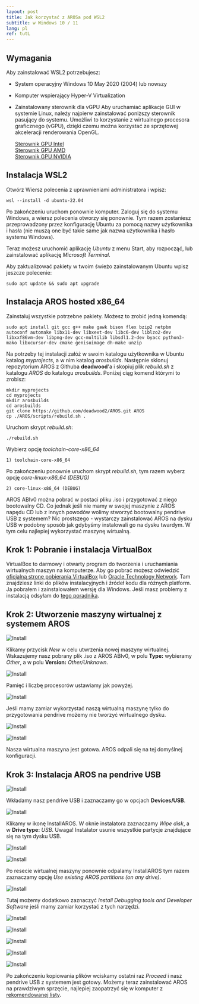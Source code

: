 ```yaml
---
layout: post
title: Jak korzystać z AROSa pod WSL2
subtitle: w Windows 10 / 11
lang: pl
ref: tutL
---
```


## Wymagania

Aby zainstalować WSL2 potrzebujesz:
- System operacyjny Windows 10 May 2020 (2004) lub nowszy
- Komputer wspierający Hyper-V Virtualization
- Zainstalowany sterownik dla vGPU
  Aby uruchamiać aplikacje GUI w systemie Linux, należy najpierw zainstalować poniższy sterownik pasujący do systemu. Umożliwi to korzystanie z wirtualnego 
  procesora graficznego (vGPU), dzięki czemu można korzystać ze sprzętowej akceleracji renderowania OpenGL.

  [Sterownik GPU Intel](https://www.intel.com/content/www/us/en/download/19344/intel-graphics-windows-dch-drivers.html)  
  [Sterownik GPU AMD](https://www.amd.com/en/support)  
  [Sterownik GPU NVIDIA](https://www.nvidia.com/Download/index.aspx?lang=en-us)  

## Instalacja WSL2

Otwórz Wiersz polecenia z uprawnieniami administratora i wpisz:
```
wsl --install -d ubuntu-22.04
```
Po zakończeniu uruchom ponownie komputer. Zaloguj się do systemu Windows, a wiersz polecenia otworzy się ponownie. Tym razem zostaniesz przeprowadzony przez konfigurację Ubuntu za pomocą nazwy użytkownika i hasła (nie muszą one być takie same jak nazwa użytkownika i hasło systemu Windows).

Teraz możesz uruchomić aplikację *Ubuntu* z menu Start, aby rozpocząć, lub zainstalować aplikację *Microsoft Terminal*.

Aby zaktualizować pakiety w twoim świeżo zainstalowanym Ubuntu wpisz jeszcze polecenie:
```
sudo apt update && sudo apt upgrade
```  

## Instalacja AROS hosted x86_64

Zainstaluj wszystkie potrzebne pakiety. Możesz to zrobić jedną komendą:
```
sudo apt install git gcc g++ make gawk bison flex bzip2 netpbm autoconf automake libx11-dev libxext-dev libc6-dev liblzo2-dev libxxf86vm-dev libpng-dev gcc-multilib libsdl1.2-dev byacc python3-mako libxcursor-dev cmake genisoimage dh-make unzip
```
Na potrzeby tej instalacji załóż w swoim katalogu użytkownika w Ubuntu katalog *myprojects*, a w nim katalog *arosbuilds*. Następnie sklonuj repozytorium AROS z Githuba **deadwood**'a i skopiuj plik *rebuild.sh* z katalogu *AROS* do katalogu *arosbuilds*. Poniżej ciąg komend którymi to zrobisz:

```
mkdir myprojects
cd myprojects
mkdir arosbuilds
cd arosbuilds
git clone https://github.com/deadwood2/AROS.git AROS
cp ./AROS/scripts/rebuild.sh .
```
Uruchom skrypt *rebuild.sh*:
```
./rebuild.sh
```
Wybierz opcję *toolchain-core-x86_64*
```
1) toolchain-core-x86_64
```
Po zakończeniu ponownie uruchom skrypt *rebuild.sh*, tym razem wyberz opcję *core-linux-x86_64 (DEBUG)*
```
2) core-linux-x86_64 (DEBUG)
```

AROS ABIv0 można pobrać w postaci pliku .iso i przygotować z niego bootowalny CD. Co jednak jeśli nie mamy w swojej maszynie z AROS napędu CD lub z innych powodów wolimy stworzyć bootowalny pendrive USB z systemem? Nic prostszego - wystarczy zainstalować AROS na dysku USB w podobny sposób jak gdybyśmy instalowali go na dysku twardym. W tym celu najlepiej wykorzystać maszynę wirtualną.

## Krok 1: Pobranie i instalacja VirtualBox

VirtualBox to darmowy i otwarty program do tworzenia i uruchamiania wirtualnych maszyn na komputerze. Aby go pobrać możesz odwiedzić [oficjalną stronę pobierania VirtualBox](https://www.virtualbox.org/wiki/Downloads) lub [Oracle Technology Network](https://www.oracle.com/virtualization/technologies/vm/downloads/virtualbox-downloads.html). Tam znajdziesz linki do plików instalacyjnych i źródeł kodu dla różnych platform. Ja pobrałem i zainstalowałem wersję dla Windows. Jeśli masz problemy z instalacją odsyłam do [tego poradnika](https://itsfoss.com/install-virtualbox-windows/).

## Krok 2: Utworzenie maszyny wirtualnej z systemem AROS

![Install](/assets/img/pend2.jpg)

Klikamy przycisk *New* w celu utwrzenia nowej maszyny wirtualnej. Wskazujemy nasz pobrany plik .iso z AROS ABIv0, w polu **Type:** wybieramy *Other*, a w polu **Version:** *Other/Unknown*.

![Install](/assets/img/pend3.jpg)

Pamięć i liczbę procesorów ustawiamy jak powyżej.

![Install](/assets/img/pend4.jpg)

Jeśli mamy zamiar wykorzystać naszą wirtualną maszynę tylko do przygotowania pendrive możemy nie tworzyć wirtualnego dysku.

![Install](/assets/img/pend5.jpg)

![Install](/assets/img/pend6.jpg)

Nasza wirtualna maszyna jest gotowa. AROS odpali się na tej domyślnej konfiguracji.

## Krok 3: Instalacja AROS na pendrive USB

![Install](/assets/img/pend7.jpg)

Wkładamy nasz pendrive USB i zaznaczamy go w opcjach **Devices/USB**. 

![Install](/assets/img/pend8.jpg)

Klikamy w ikonę InstallAROS. W oknie instalatora zaznaczamy *Wipe disk*, a w **Drive type:** *USB*. Uwaga! Instalator usunie wszystkie partycje znajdujące się na tym dysku USB.

![Install](/assets/img/pend9.jpg)

![Install](/assets/img/pend10.jpg)

Po resecie wirtualnej maszyny ponownie odpalamy InstallAROS tym razem zaznaczamy opcję *Use existing AROS partitions (on any drive)*.

![Install](/assets/img/pend11.jpg)

Tutaj możemy dodatkowo zaznaczyć *Install Debugging tools and Developer Software* jeśli mamy zamiar korzystać z tych narzędzi.

![Install](/assets/img/pend12.jpg)

![Install](/assets/img/pend13.jpg)

![Install](/assets/img/pend14.jpg)

![Install](/assets/img/pend15.jpg)

![Install](/assets/img/pend16.jpg)

Po zakończeniu kopiowania plików wciskamy ostatni raz *Proceed* i nasz pendrive USB z systemem jest gotowy. Możemy teraz zainstalować AROS na prawdziwym sprzęcie, najlepiej zaopatrzyć się w komputer z [rekomendowanej listy](https://en.wikibooks.org/wiki/Aros/Platforms/x86_Complete_System_HCL#Recommended_hardware).
